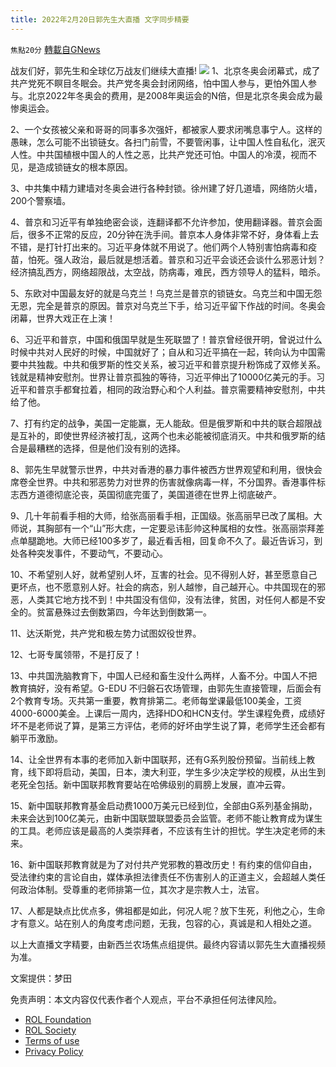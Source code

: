 ```yaml
---
title: 2022年2月20日郭先生大直播 文字同步精要
---
```

`焦點20分` [轉載自GNews](https://gnews.org/zh-hans/2037410/)

战友们好，郭先生和全球亿万战友们继续大直播!
![](https://assets.gnews.org/wp-content/uploads/2022/02/508b3609-47ab-45fa-aefd-15ed20442985.jpg)
1、北京冬奥会闭幕式，成了共产党死不瞑目冬眠会。共产党冬奥会封闭网络，怕中国人参与，更怕外国人参与。北京2022年冬奥会的费用，是2008年奥运会的N倍，但是北京冬奥会成为最惨奥运会。

2、一个女孩被父亲和哥哥的同事多次强奸，都被家人要求闭嘴息事宁人。这样的愚昧，怎么可能不出锁链女。各扫门前雪，不要管闲事，让中国人性自私化，泯灭人性。中共国植根中国人的人性之恶，比共产党还可怕。中国人的冷漠，视而不见，是造成锁链女的根本原因。

3、中共集中精力建墙对冬奥会进行各种封锁。徐州建了好几道墙，网络防火墙，200个警察墙。

4、普京和习近平有单独绝密会谈，连翻译都不允许参加，使用翻译器。普京会面后，很多不正常的反应，20分钟在洗手间。普京本人身体非常不好，身体看上去不错，是打针打出来的。习近平身体就不用说了。他们两个人特别害怕病毒和疫苗，怕死。强人政治，最后就是想活着。普京和习近平会谈还会谈什么邪恶计划？经济搞乱西方，网络超限战，太空战，防病毒，难民，西方领导人的猛料，暗杀。

5、东欧对中国最友好的就是乌克兰！乌克兰是普京的锁链女。乌克兰和中国无怨无恩，完全是普京的原因。普京对乌克兰下手，给习近平留下作战的时间。冬奥会闭幕，世界大戏正在上演！

6、习近平和普京，中国和俄国早就是生死联盟了！普京曾经很开明，曾说过什么时候中共对人民好的时候，中国就好了；自从和习近平搞在一起，转向认为中国需要中共独裁。中共和俄罗斯的性交关系，被习近平和普京提升粉饰成了双修关系。钱就是精神安慰剂。世界让普京孤独的等待，习近平伸出了10000亿美元的手。习近平和普京手都耷拉着，相同的政治野心和个人利益。普京需要精神安慰剂，中共给了他。

7、打有约定的战争，美国一定能赢，无人能敌。但是俄罗斯和中共的联合超限战是互补的，即使世界经济被打乱，这两个也未必能被彻底消灭。中共和俄罗斯的结合是最糟糕的选择，但是他们没有别的选择。

8、郭先生早就警示世界，中共对香港的暴力事件被西方世界观望和利用，很快会席卷全世界。中共和邪恶势力对世界的伤害就像病毒一样，不分国界。香港事件标志西方道德彻底沦丧，英国彻底完蛋了，美国道德在世界上彻底破产。

9、几十年前看手相的大师，给张高丽看手相，正国级。张高丽早已改了属相。大师说，其胸部有一个“山”形大痣，一定要忌讳彭帅这种属相的女性。张高丽崇拜差点单腿跪地。大师已经100多岁了，最近看舌相，回复命不久了。最近告诉习，到处各种突发事件，不要动气，不要动心。

10、不希望别人好，就希望别人坏，互害的社会。见不得别人好，甚至愿意自己更坏点，也不愿意别人好。社会的病态，别人越惨，自己越开心。中共国现在的邪恶，人类其它地方找不到！中共国没有信仰，没有法律，贫困，对任何人都是不安全的。贫富悬殊过去倒数第四，今年达到倒数第一。

11、达沃斯党，共产党和极左势力试图奴役世界。

12、七哥专属领带，不是打反了！

13、中共国洗脑教育下，中国人已经和畜生没什么两样，人畜不分。中国人不把教育搞好，没有希望。G-EDU 不归磐石农场管理，由郭先生直接管理，后面会有2个教育专场。灭共第一重要，教育排第二。老师每堂课最低100美金，工资4000-6000美金。上课后一周内，选择HDO和HCN支付。学生课程免费，成绩好坏不是老师说了算，是第三方评估，老师的好坏由学生说了算，老师学生还会都有躺平币激励。

14、让全世界有本事的老师加入新中国联邦，还有G系列股份预留。当前线上教育，线下即将启动，美国，日本，澳大利亚，学生多少决定学校的规模，从出生到老死全包括。新中国联邦教育要站在哈佛级别的肩膀上发展，直冲云霄。

15、新中国联邦教育基金启动费1000万美元已经到位，全部由G系列基金捐助，未来会达到100亿美元，由新中国联盟联盟委员会监管。老师不能让教育成为谋生的工具。老师应该是最高的人类崇拜者，不应该有生计的担忧。学生决定老师的未来。

16、新中国联邦教育就是为了对付共产党邪教的篡改历史！有约束的信仰自由，受法律约束的言论自由，媒体承担法律责任不伤害别人的正道主义，会超越人类任何政治体制。受尊重的老师排第一位，其次才是宗教人士，法官。

17、人都是缺点比优点多，佛祖都是如此，何况人呢？放下生死，利他之心，生命才有意义。站在别人的角度考虑问题，无我，包容的心，真诚是和人相处之道。

以上大直播文字精要，由新西兰农场焦点组提供。最终内容请以郭先生大直播视频为准。

文案提供：梦田

 

免责声明：本文内容仅代表作者个人观点，平台不承担任何法律风险。

- [ROL Foundation](https://rolfoundation.org/)
- [ROL Society](https://rolsociety.org/)
- [Terms of use](https://gnews.org/terms-of-use-3/)
- [Privacy Policy](https://gnews.org/privacy-policy/)
